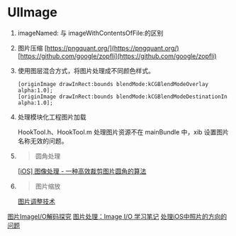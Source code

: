 # UIImage

1. imageNamed: 与 imageWithContentsOfFile:的区别

2. 图片压缩 [https://pngquant.org/](https://pngquant.org/)
[https://github.com/google/zopfli](https://github.com/google/zopfli)

3. 使用图层混合方式，将图片处理成不同颜色样式。

	```
	[originImage drawInRect:bounds blendMode:kCGBlendModeOverlay alpha:1.0];
	[originImage drawInRect:bounds blendMode:kCGBlendModeDestinationIn alpha:1.0];
	```
	
4. 处理模块化工程图片加载
	
	HookTool.h、HookTool.m 处理图片资源不在 mainBundle 中，xib 设置图片名称无效的问题。

5. > 圆角处理

	[[iOS] 图像处理 - 一种高效裁剪图片圆角的算法](https://www.jianshu.com/p/bbb50b2cb7e6)
	
6. > 图片缩放

	[图片调整技术](https://www.jianshu.com/p/154b938d2046)
	
	
[图片ImageI/O解码探究](https://www.jianshu.com/p/19e1faddd37f)
[图片处理：Image I/O 学习笔记](https://www.jianshu.com/p/4dcd6e4bdbf0)
[处理iOS中照片的方向的问题](https://blog.csdn.net/zhang522802884/article/details/79800617)